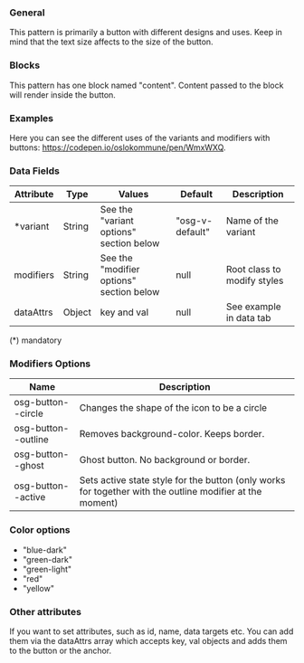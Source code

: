 ### General

This pattern is primarily a button with different designs and uses. Keep in mind that the text size affects to the size of the button.

### Blocks

This pattern has one block named "content". Content passed to the block will render inside the button.

### Examples

Here you can see the different uses of the variants and modifiers with buttons: <a href="https://codepen.io/oslokommune/pen/WmxWXQ" target="_blank">https://codepen.io/oslokommune/pen/WmxWXQ</a>.

### Data Fields

| Attribute | Type   | Values                                   | Default         | Description                                                        |
| --------- | ------ | ---------------------------------------- | --------------- | ------------------------------------------------------------------ |
| \*variant | String | See the "variant options" section below  | "osg-v-default" | Name of the variant                                                |
| modifiers | String | See the "modifier options" section below | null            | Root class to modify styles                                        |
| dataAttrs | Object | key and val                              | null            | See example in data tab                                            |

(\*) mandatory

### Modifiers Options

| Name                | Description                                                                                              |
| ------------------- | -------------------------------------------------------------------------------------------------------- |
| osg-button--circle  | Changes the shape of the icon to be a circle                                                             |
| osg-button--outline | Removes background-color. Keeps border.                                                                  |
| osg-button--ghost | Ghost button. No background or border.                                                                  |
| osg-button--active  | Sets active state style for the button (only works for together with the outline modifier at the moment) |

### Color options

- "blue-dark"
- "green-dark"
- "green-light"
- "red"
- "yellow"

### Other attributes

If you want to set attributes, such as id, name, data targets etc. You can add them via the dataAttrs array which accepts key, val objects and adds them to the button or the anchor.
